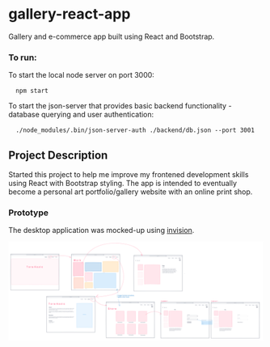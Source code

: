 # gallery-react-app
Gallery and e-commerce app built using React and Bootstrap.

### To run:
To start the local node server on port 3000:
```
  npm start
```
To start the json-server that provides basic backend functionality - database querying and user authentication:
```
  ./node_modules/.bin/json-server-auth ./backend/db.json --port 3001
```

## Project Description
Started this project to help me improve my frontened development skills using React with Bootstrap styling.  The app is intended to eventually become a personal art portfolio/gallery website with an online print shop.

### Prototype
The desktop application was mocked-up using [invision](https://www.invisionapp.com/).

![invision prototype](/assets/invision-prototype.png)
